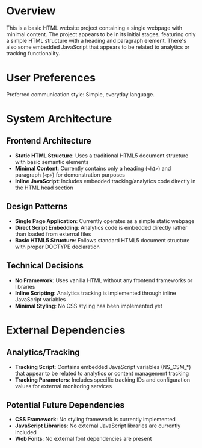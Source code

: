 # Overview

This is a basic HTML website project containing a single webpage with minimal content. The project appears to be in its initial stages, featuring only a simple HTML structure with a heading and paragraph element. There's also some embedded JavaScript that appears to be related to analytics or tracking functionality.

# User Preferences

Preferred communication style: Simple, everyday language.

# System Architecture

## Frontend Architecture
- **Static HTML Structure**: Uses a traditional HTML5 document structure with basic semantic elements
- **Minimal Content**: Currently contains only a heading (`<h1>`) and paragraph (`<p>`) for demonstration purposes
- **Inline JavaScript**: Includes embedded tracking/analytics code directly in the HTML head section

## Design Patterns
- **Single Page Application**: Currently operates as a simple static webpage
- **Direct Script Embedding**: Analytics code is embedded directly rather than loaded from external files
- **Basic HTML5 Structure**: Follows standard HTML5 document structure with proper DOCTYPE declaration

## Technical Decisions
- **No Framework**: Uses vanilla HTML without any frontend frameworks or libraries
- **Inline Scripting**: Analytics tracking is implemented through inline JavaScript variables
- **Minimal Styling**: No CSS styling has been implemented yet

# External Dependencies

## Analytics/Tracking
- **Tracking Script**: Contains embedded JavaScript variables (NS_CSM_*) that appear to be related to analytics or content management tracking
- **Tracking Parameters**: Includes specific tracking IDs and configuration values for external monitoring services

## Potential Future Dependencies
- **CSS Framework**: No styling framework is currently implemented
- **JavaScript Libraries**: No external JavaScript libraries are currently included
- **Web Fonts**: No external font dependencies are present